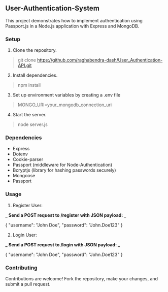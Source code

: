 ## User-Authentication-System

This project demonstrates how to implement authentication using Passport.js in a Node.js application with Express and MongoDB.


### Setup

1. Clone the repository.
   
 > git clone https://github.com/raghabendra-dash/User_Authentication-API.git

2. Install dependencies.

 > npm install

3. Set up environment variables by creating a .env file
   
 > MONGO_URI=your_mongodb_connection_uri

4. Start the server.
   
 > node server.js


### Dependencies

- Express
- Dotenv
- Cookie-parser
- Passport (middleware for Node-Authentication)
- Bcryptjs (library for hashing passwords securely)
- Mongoose
- Passport
  
  
### Usage

1. Register User:

 **_ Send a POST request to /register with JSON payload: _**
 
 {
  "username": "John Doe",
  "password": "John.Doe123"
 }

2. Login User:
   
 **_ Send a POST request to /login with JSON payload: _** 

  {
  "username": "John Doe",
  "password": "John.Doe123"
 }


### Contributing

Contributions are welcome! Fork the repository, make your changes, and submit a pull request.

 
  
  

